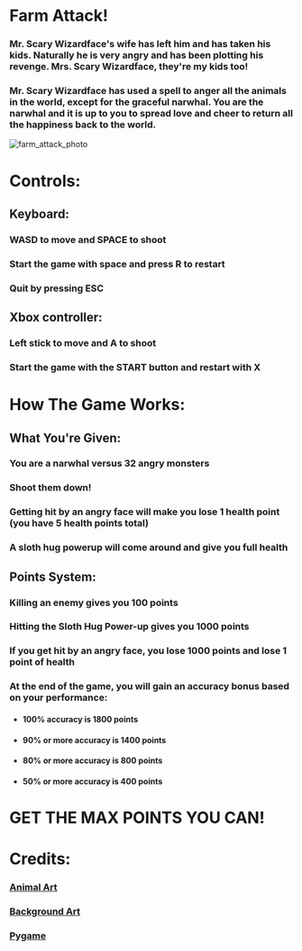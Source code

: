 # Farm Attack!

### Mr. Scary Wizardface's wife has left him and has taken his kids. Naturally he is very angry and has been plotting his revenge. Mrs. Scary Wizardface, they're my kids too!

### Mr. Scary Wizardface has used a spell to anger all the animals in the world, except for the graceful narwhal. You are the narwhal and it is up to you to spread love and cheer to return all the happiness back to the world.



![farm_attack_photo](https://user-images.githubusercontent.com/49493276/56513653-23b5cb00-6501-11e9-95f7-66fb948fc7e8.png)



# Controls:

## Keyboard: 
### WASD to move and SPACE to shoot
### Start the game with space and press R to restart
### Quit by pressing ESC

## Xbox controller: 
### Left stick to move and A to shoot
### Start the game with the START button and restart with X



# How The Game Works:

## What You're Given:
### You are a narwhal versus 32 angry monsters
### Shoot them down!
### Getting hit by an angry face will make you lose 1 health point (you have 5 health points total)
### A sloth hug powerup will come around and give you full health



## Points System:
### Killing an enemy gives you 100 points
### Hitting the Sloth Hug Power-up gives you 1000 points
### If you get hit by an angry face, you lose 1000 points and lose 1 point of health
### At the end of the game, you will gain an accuracy bonus based on your performance:
  * #### 100% accuracy is 1800 points
  * #### 90% or more accuracy is 1400 points
  * #### 80% or more accuracy is 800 points
  * #### 50% or more accuracy is 400 points

# GET THE MAX POINTS YOU CAN!



# Credits:
### [Animal Art](https://kenney.nl/assets/animal-pack-redux)
### [Background Art](https://www.google.com/imgres?imgurl=http%3A%2F%2Fwww.takepart.com%2Fsites%2Fdefault%2Ffiles%2Fstyles%2Flarge%2Fpublic%2Fgarlic-farm.jpg&imgrefurl=http%3A%2F%2Fwww.takepart.com%2Farticle%2F2016%2F10%2F15%2Fusda-conservation-payment-database&docid=x0pFt7z7fppBnM&tbnid=2E6LCjySXz8x6M%3A&vet=10ahUKEwinyaGgnOThAhW6JTQIHSEFBLUQMwhvKAYwBg..i&w=775&h=518&safe=strict&bih=951&biw=1185&q=farm&ved=0ahUKEwinyaGgnOThAhW6JTQIHSEFBLUQMwhvKAYwBg&iact=mrc&uact=8)
### [Pygame](https://www.pygame.org/news)
  
 
